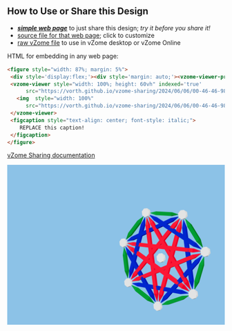 
## How to Use or Share this Design

 - [***simple web page***](<https://vorth.github.io/vzome-sharing/2024/06/06/00-46-46-987Z-heptagon-test/>) to just share this design; *try it before you share it!*
 - [source file for that web page](<https://github.com/vorth/vzome-sharing/edit/main/2024/06/06/00-46-46-987Z-heptagon-test/index.md>); click to customize
 - [raw vZome file](<https://raw.githubusercontent.com/vorth/vzome-sharing/main/2024/06/06/00-46-46-987Z-heptagon-test/heptagon-test.vZome>) to use in vZome desktop or vZome Online
 
 HTML for embedding in any web page:
 ```html
<figure style="width: 87%; margin: 5%">
  <div style='display:flex;'><div style='margin: auto;'><vzome-viewer-previous label='prev step'></vzome-viewer-previous><vzome-viewer-next label='next step'></vzome-viewer-next></div></div>
  <vzome-viewer style="width: 100%; height: 60vh" indexed='true'
       src="https://vorth.github.io/vzome-sharing/2024/06/06/00-46-46-987Z-heptagon-test/heptagon-test.vZome" >
    <img  style="width: 100%"
       src="https://vorth.github.io/vzome-sharing/2024/06/06/00-46-46-987Z-heptagon-test/heptagon-test.png" >
  </vzome-viewer>
  <figcaption style="text-align: center; font-style: italic;">
     REPLACE this caption!
  </figcaption>
</figure>

 ```

[vZome Sharing documentation](https://vzome.github.io/vzome/sharing.html#how-it-works)

![Image](<heptagon-test.png>)

